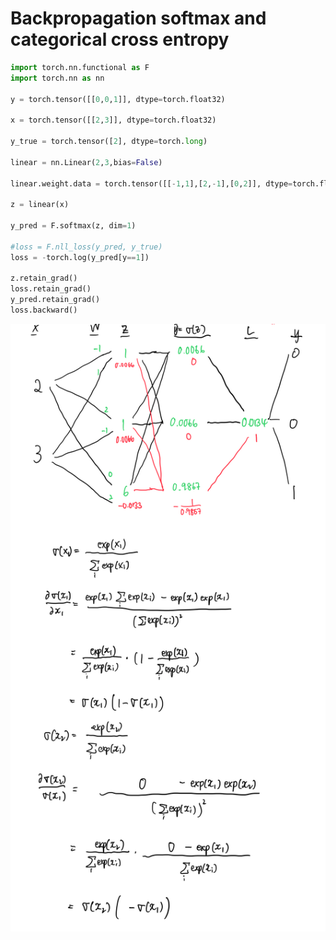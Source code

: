 # Backpropagation softmax and categorical cross entropy

```python
import torch.nn.functional as F
import torch.nn as nn

y = torch.tensor([[0,0,1]], dtype=torch.float32)

x = torch.tensor([[2,3]], dtype=torch.float32)

y_true = torch.tensor([2], dtype=torch.long)

linear = nn.Linear(2,3,bias=False)

linear.weight.data = torch.tensor([[-1,1],[2,-1],[0,2]], dtype=torch.float32)

z = linear(x)

y_pred = F.softmax(z, dim=1)

#loss = F.nll_loss(y_pred, y_true)
loss = -torch.log(y_pred[y==1])

z.retain_grad()
loss.retain_grad()
y_pred.retain_grad()
loss.backward()
```

![Backpropagation%20softmax%20and%20categorical%20cross%20entr%20cec73119cc9b460e97708a3e433032d2/Untitled.png](backpropagation-softmax-and-categorical-cross.png)